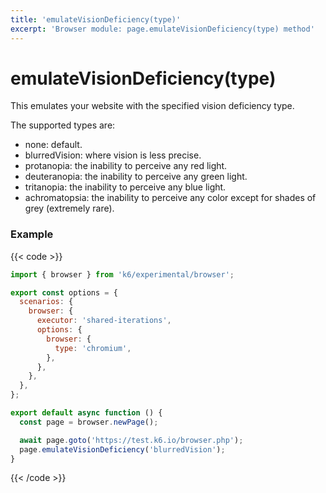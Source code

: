 ```yaml
---
title: 'emulateVisionDeficiency(type)'
excerpt: 'Browser module: page.emulateVisionDeficiency(type) method'
---
```


# emulateVisionDeficiency(type)

This emulates your website with the specified vision deficiency type.

The supported types are:

- none: default.
- blurredVision: where vision is less precise.
- protanopia: the inability to perceive any red light.
- deuteranopia: the inability to perceive any green light.
- tritanopia: the inability to perceive any blue light.
- achromatopsia: the inability to perceive any color except for shades of grey (extremely rare).

### Example

{{< code >}}

```javascript
import { browser } from 'k6/experimental/browser';

export const options = {
  scenarios: {
    browser: {
      executor: 'shared-iterations',
      options: {
        browser: {
          type: 'chromium',
        },
      },
    },
  },
};

export default async function () {
  const page = browser.newPage();

  await page.goto('https://test.k6.io/browser.php');
  page.emulateVisionDeficiency('blurredVision');
}
```

{{< /code >}}

